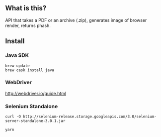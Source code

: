 ## What is this?

API that takes a PDF or an archive (.zip), generates image of browser render,
returns phash.

## Install

### Java SDK

```
brew update
brew cask install java
```

### WebDriver

http://webdriver.io/guide.html

### Selenium Standalone

```
curl -O http://selenium-release.storage.googleapis.com/3.0/selenium-server-standalone-3.0.1.jar
```

```
yarn
```
